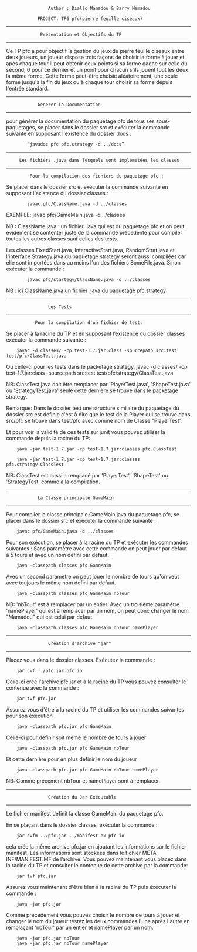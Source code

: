 			       	Author : Diallo Mamadou & Barry Mamadou

				PROJECT: TP6 pfc(pierre feuille ciseaux)

**************************************************************************************************

			     Présentation et Objectifs du TP

**************************************************************************************************
Ce TP pfc a pour objectif la gestion du jeux de pierre feuille ciseaux entre deux joueurs, un joueur dispose trois façons de choisir la forme à jouer et apès chaque tour il peut obtenir deux points si sa forme gagne sur celle du second, 0 pour ce dernier et un point pour chacun s'ils jouent tout les deux la même forme. 
Cette forme peut-être choisie aléatoirement, une seule forme jusqu'à la fin du jeux ou à chaque tour choisir sa forme depuis l'entrée standard.

**************************************************************************************************

			  	Generer La Documentation

**************************************************************************************************

pour  générer  la  documentation  du  paquetage pfc de tous ses sous-paquetages, se placer dans le dossier src et exécuter la commande suivante en supposant l'existence du dossier docs :
		
			“javadoc pfc pfc.strategy -d ../docs”

**************************************************************************************************

		 Les fichiers .java dans lesquels sont implémetées les classes

**************************************************************************************************
			 Pour la compilation des fichiers du paquetage pfc :

Se placer dans le dossier src et exécuter la commande suivante en supposant l'existence du dossier classes :

			javac pfc/ClassName.java -d ../classes	
			
EXEMPLE:
			javac pfc/GameMain.java -d ../classes

NB : ClassName.java : un fichier .java qui est du paquetage pfc et on peut evidement se contenter juste de la commande précedente pour compiler toutes les autres classes sauf celles des tests. 

Les classes FixedStart.java, InteractiveStart.java, RandomStrat.java et l'interface Strategy.java du paquetage strategy seront aussi compilées car elle sont importées dans au moins l'un des fichiers SomeFile.java. Sinon exécuter la commande :

			javac pfc/startegy/ClassName.java -d ../classes


NB : ici ClassName.java un fichier .java du paquetage pfc.strategy


**************************************************************************************************

					Les Tests

**************************************************************************************************
			   Pour la compilation d'un fichier de test:

Se placer à la racine du TP et en supposant l’existence du dossier classes exécuter la commande suivante :

		javac -d classes/ -cp test-1.7.jar:class -sourcepath src:test test/pfc/ClassTest.java
Ou celle-ci pour les tests dans le packetage strategy.
		javac -d classes/ -cp test-1.7.jar:class -sourcepath src:test test/pfc/strategy/ClassTest.java

NB: ClassTest.java doit être remplacer par 'PlayerTest.java', 'ShapeTest.java' ou 'StrategyTest.java' seule cette dernière se trouve dans le packetage strategy.

Remarque: Dans le dossier test une structure similaire du paquetage du dossier src est definie c'est à dire  que le test de la Player qui se trouve dans src/pfc se trouve dans test/pfc avec comme nom de Classe "PlayerTest".

Et pour voir la validité de ces tests sur junit vous pouvez utiliser la commande depuis la racine du TP:

		java -jar test-1.7.jar -cp test-1.7.jar:classes pfc.ClassTest
			
		java -jar test-1.7.jar -cp test-1.7.jar:classes pfc.strategy.ClassTest

NB: ClassTest est aussi a remplacé par 'PlayerTest', 'ShapeTest' ou 'StrategyTest' comme à la compilation.


**************************************************************************************************

				La Classe principale GameMain

**************************************************************************************************

Pour compiler la classe principale GameMain.java du paquetage pfc, se placer dans le dossier src et exécuter la commande suivante :

		javac pfc/GameMain.java -d ../classes

Pour son exécution, se placer à la racine du TP et exécuter les commandes suivantes  :
Sans paramètre avec cette commande on peut jouer par defaut à 5 tours et avec un nom defini par defaut.

		java -classpath classes pfc.GameMain 

Avec un second paramètre on peut jouer le nombre de tours qu'on veut avec toujours le même nom defini par defaut.

		java -classpath classes pfc.GameMain nbTour

NB: 'nbTour' est à remplacer par un entier.
Avec un troisième paramètre 'namePlayer' qui est à remplacer par un nom, on peut donc changer le nom "Mamadou" qui est celui par defaut.

		java -classpath classes pfc.GameMain nbTour namePlayer

**************************************************************************************************

					Création d'archive "jar"

**************************************************************************************************
Placez vous dans le dossier classes.  Exécutez la commande :

		jar cvf ../pfc.jar pfc io

Celle-ci crée l'archive pfc.jar et à la racine du TP vous pouvez consulter le contenue avec la commande :

		jar tvf pfc.jar

Assurez vous d'être à la racine du TP et utiliser les commandes suivantes pour son éxecution :

		java -classpath pfc.jar pfc.GameMain

Celle-ci pour definir soit même le nombre de tours à jouer 
		
		java -classpath pfc.jar pfc.GameMain nbTour

Et cette dernière pour en plus definir le nom du joueur

		java -classpath pfc.jar pfc.GameMain nbTour namePlayer

NB: Comme précement nbTour et namePlayer sont à remplacer.

**************************************************************************************************

					Création du Jar Exécutable

**************************************************************************************************
Le fichier manifest definit la classe GameMain du paquetage pfc.

En se plaçant dans le dossier classes, exécuter la commande :

		jar cvfm ../pfc.jar ../manifest-ex pfc io

cela crée la même archive pfc.jar en ajoutant les informations sur le fichier manifest.
Les informations sont stockées dans le fichier META-INF/MANIFEST.MF de l’archive.
Vous pouvez maintenant vous placez dans la racine du TP et consulter le contenue de cette archive par la commande:
	
		jar tvf pfc.jar
	
Assurez vous maintenant d'être bien à la racine du TP puis éxécuter la commande :

		java -jar pfc.jar 

Comme précedement vous pouvez choisir le nombre de tours à jouer et changer le nom du joueur testez les deux commandes l'une après l'autre en remplaçant 'nbTour' par un entier et namePlayer par un nom.

		java -jar pfc.jar nbTour
		java -jar pfc.jar nbTour namePlayer








